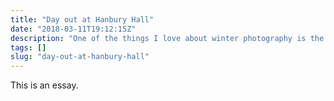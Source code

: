 ```yaml
---
title: "Day out at Hanbury Hall"
date: "2018-03-11T19:12:15Z"
description: "One of the things I love about winter photography is the calm feeling the flat light gives everything."
tags: []
slug: "day-out-at-hanbury-hall"
---
```


This is an essay.
